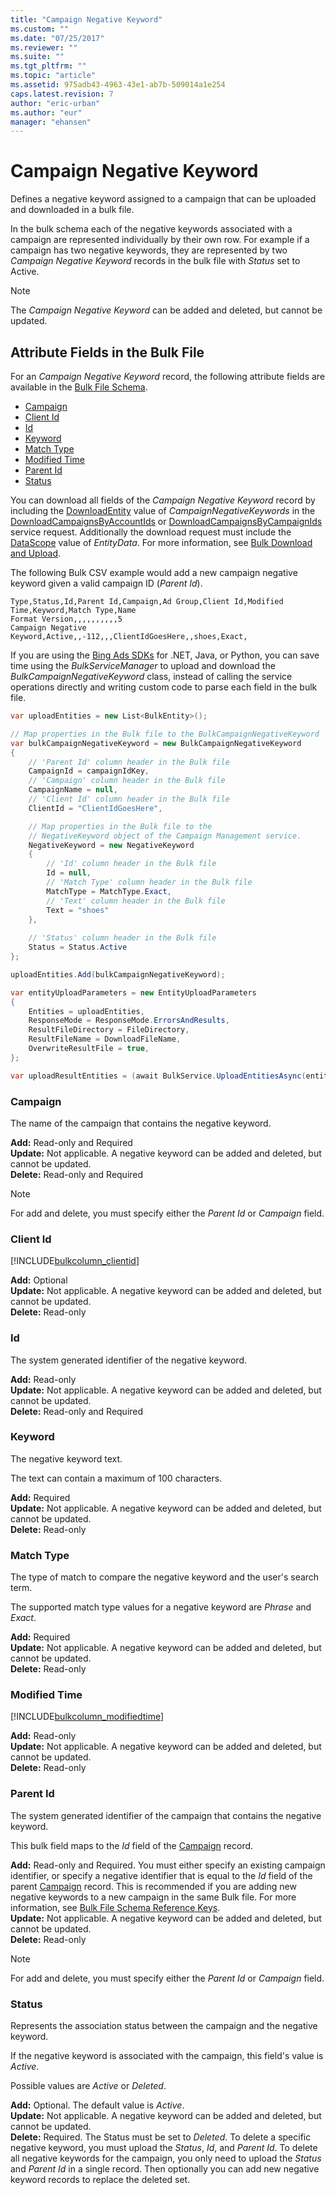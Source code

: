 ```yaml
---
title: "Campaign Negative Keyword"
ms.custom: ""
ms.date: "07/25/2017"
ms.reviewer: ""
ms.suite: ""
ms.tgt_pltfrm: ""
ms.topic: "article"
ms.assetid: 975adb43-4963-43e1-ab7b-509014a1e254
caps.latest.revision: 7
author: "eric-urban"
ms.author: "eur"
manager: "ehansen"
---
```

# Campaign Negative Keyword
Defines a negative keyword assigned to a campaign that can be uploaded and downloaded in a bulk file.

In the bulk schema each of the negative keywords associated with a campaign are represented individually by their own row. For example if a campaign has two negative keywords, they are represented by two *Campaign Negative Keyword* records in the bulk file with *Status* set to Active.

> [!NOTE]
> The *Campaign Negative Keyword* can be added and deleted, but cannot be updated.

## <a name="entitydata"></a>Attribute Fields in the Bulk File
For an *Campaign Negative Keyword* record, the following attribute fields are available in the [Bulk File Schema](../bulk-api/bulk-file-schema.md). 

- [Campaign](#campaign)
- [Client Id](#clientid)
- [Id](#id)
- [Keyword](#keyword)
- [Match Type](#matchtype)
- [Modified Time](#modifiedtime)
- [Parent Id](#parentid)
- [Status](#status)

You can download all fields of the *Campaign Negative Keyword* record by including the [DownloadEntity](../bulk-api/downloadentity-value-set.md) value of *CampaignNegativeKeywords* in the [DownloadCampaignsByAccountIds](../bulk-api/downloadcampaignsbyaccountids-service-operation.md) or [DownloadCampaignsByCampaignIds](../bulk-api/downloadcampaignsbycampaignids-service-operation.md) service request. Additionally the download request must include the [DataScope](../bulk-api/datascope-value-set.md) value of *EntityData*. For more information, see [Bulk Download and Upload](https://msdn.microsoft.com/library/bing-ads-bulk-download-and-upload-guide.aspx).

The following Bulk CSV example would add a new campaign negative keyword given a valid campaign ID (*Parent Id*). 

```csv
Type,Status,Id,Parent Id,Campaign,Ad Group,Client Id,Modified Time,Keyword,Match Type,Name
Format Version,,,,,,,,,,5
Campaign Negative Keyword,Active,,-112,,,ClientIdGoesHere,,shoes,Exact,
```

If you are using the [Bing Ads SDKs](https://msdn.microsoft.com/library/bing-ads-client-libraries.aspx) for .NET, Java, or Python, you can save time using the *BulkServiceManager* to upload and download the *BulkCampaignNegativeKeyword* class, instead of calling the service operations directly and writing custom code to parse each field in the bulk file. 


```csharp
var uploadEntities = new List<BulkEntity>();

// Map properties in the Bulk file to the BulkCampaignNegativeKeyword
var bulkCampaignNegativeKeyword = new BulkCampaignNegativeKeyword
{
    // 'Parent Id' column header in the Bulk file
    CampaignId = campaignIdKey,
    // 'Campaign' column header in the Bulk file
    CampaignName = null,
    // 'Client Id' column header in the Bulk file
    ClientId = "ClientIdGoesHere",

    // Map properties in the Bulk file to the 
    // NegativeKeyword object of the Campaign Management service.
    NegativeKeyword = new NegativeKeyword
    {
        // 'Id' column header in the Bulk file
        Id = null,
        // 'Match Type' column header in the Bulk file
        MatchType = MatchType.Exact,
        // 'Text' column header in the Bulk file
        Text = "shoes"
    },
                
    // 'Status' column header in the Bulk file
    Status = Status.Active
};

uploadEntities.Add(bulkCampaignNegativeKeyword);

var entityUploadParameters = new EntityUploadParameters
{
    Entities = uploadEntities,
    ResponseMode = ResponseMode.ErrorsAndResults,
    ResultFileDirectory = FileDirectory,
    ResultFileName = DownloadFileName,
    OverwriteResultFile = true,
};

var uploadResultEntities = (await BulkService.UploadEntitiesAsync(entityUploadParameters)).ToList();
```

### <a name="campaign"></a>Campaign
The name of the campaign that contains the negative keyword.

**Add:** Read-only and Required  
**Update:** Not applicable. A negative keyword can be added and deleted, but cannot be updated.  
**Delete:** Read-only and Required  

> [!NOTE]
> For add and delete, you must specify either the *Parent Id* or *Campaign* field.

### <a name="clientid"></a>Client Id
[!INCLUDE[bulkcolumn_clientid](../bulk-api/includes/bulkcolumn-clientid.md)]

**Add:** Optional  
**Update:** Not applicable. A negative keyword can be added and deleted, but cannot be updated.    
**Delete:** Read-only  

### <a name="id"></a>Id
The system generated identifier of the negative keyword.

**Add:** Read-only  
**Update:** Not applicable. A negative keyword can be added and deleted, but cannot be updated.  
**Delete:** Read-only and Required  

### <a name="keyword"></a>Keyword
The negative keyword text. 

The text can contain a maximum of 100 characters.

**Add:** Required  
**Update:** Not applicable. A negative keyword can be added and deleted, but cannot be updated.    
**Delete:** Read-only

### <a name="matchtype"></a>Match Type
The type of match to compare the negative keyword and the user's search term.

The supported match type values for a negative keyword are *Phrase* and *Exact*.

**Add:** Required  
**Update:** Not applicable. A negative keyword can be added and deleted, but cannot be updated.    
**Delete:** Read-only

### <a name="modifiedtime"></a>Modified Time
[!INCLUDE[bulkcolumn_modifiedtime](../bulk-api/includes/bulkcolumn-modifiedtime.md)]

**Add:** Read-only  
**Update:** Not applicable. A negative keyword can be added and deleted, but cannot be updated.  
**Delete:** Read-only  

### <a name="parentid"></a>Parent Id
The system generated identifier of the campaign that contains the negative keyword.

This bulk field maps to the *Id* field of the [Campaign](../bulk-api/campaign.md) record.

**Add:** Read-only and Required. You must either specify an existing campaign identifier, or specify a negative identifier that is equal to the *Id* field of the parent [Campaign](../bulk-api/campaign.md) record. This is recommended if you are adding new negative keywords to a new campaign in the same Bulk file. For more information, see [Bulk File Schema Reference Keys](https://msdn.microsoft.com/library/bing-ads-bulk-file-schema.aspx#referencekeys).  
**Update:** Not applicable. A negative keyword can be added and deleted, but cannot be updated.  
**Delete:** Read-only  

> [!NOTE]
> For add and delete, you must specify either the *Parent Id* or *Campaign* field.

### <a name="status"></a>Status
Represents the association status between the campaign and the negative keyword.

If the negative keyword is associated with the campaign, this  field's value is *Active*.

Possible values are *Active* or *Deleted*. 

**Add:** Optional. The default value is *Active*.  
**Update:** Not applicable. A negative keyword can be added and deleted, but cannot be updated.    
**Delete:** Required. The Status must be set to *Deleted*. To delete a specific negative keyword, you must upload the *Status*, *Id*, and *Parent Id*. To delete all negative keywords for the campaign, you only need to upload the *Status* and *Parent Id* in a single record. Then optionally you can add new negative keyword records to replace the deleted set.

